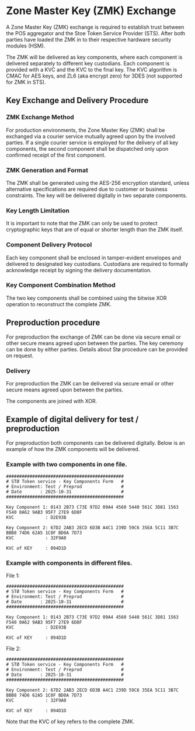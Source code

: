 # Zone Master Key (ZMK) Exchange

A Zone Master Key (ZMK) exchange is required to establish trust between the POS aggregator and the Stoe Token Service Provider (STS).
After both parties have loaded the ZMK in to their respective hardware security modules (HSM).

The ZMK will be delivered as key components, where each component is delivered separately to different key custodians.
Each component is provided with a KVC and the KVC to the final key. The KVC algorithm is CMAC for AES keys, and ZL6
(aka encrypt zero) for 3DES (not supported for ZMK in STS).

## Key Exchange and Delivery Procedure

### ZMK Exchange Method
For production environments, the Zone Master Key (ZMK) shall be exchanged via a courier service mutually agreed upon by the involved parties. If a single courier service is employed for the delivery of all key components, the second component shall be dispatched only upon confirmed receipt of the first component.

### ZMK Generation and Format
The ZMK shall be generated using the AES-256 encryption standard, unless alternative specifications are required due to customer or business constraints. The key will be delivered digitally in two separate components.

### Key Length Limitation
It is important to note that the ZMK can only be used to protect cryptographic keys that are of equal or shorter length than the ZMK itself.

### Component Delivery Protocol
Each key component shall be enclosed in tamper-evident envelopes and delivered to designated key custodians. Custodians are required to formally acknowledge receipt by signing the delivery documentation.

### Key Component Combination Method
The two key components shall be combined using the bitwise XOR operation to reconstruct the complete ZMK.

## Preproduction procedure

For preproduction the exchange of ZMK can be done via secure email or other secure means agreed upon between the parties. The key ceremony can be done by either parties. Details about Stø procedure can be provided on request.

### Delivery

For preproduction the ZMK can be delivered via secure email or other secure means agreed upon between the parties.

The components are joined with XOR.

## Example of digital delivery for test / preproduction

For preproduction both components can be delivered digitally. Below is an example of how the ZMK components will be delivered.

### Example with two components in one file.

```
#############################################
# STØ Token service - Key Components Form   #
# Environment: Test / Preprod               #
# Date       : 2025-10-31                   #
#############################################

Key Component 1: 0143 2B73 C73E 97D2 09A4 4560 5440 561C 3D81 1563 F540 0A62 9AB3 95F7 27E9 6D8F
KVC            : D2E93B

Key Component 2: 67D2 2AB3 2ECD 6D3B A4C1 239D 59C6 35EA 5C11 3B7C BBB8 74D6 62A5 1C8F BD0A 7D73
KVC            : 32F9A0

KVC of KEY     : 094D1D
```

### Example with components in different files.

File 1:
```
#############################################
# STØ Token service - Key Components Form   #
# Environment: Test / Preprod               #
# Date       : 2025-10-31                   #
#############################################

Key Component 1: 0143 2B73 C73E 97D2 09A4 4560 5440 561C 3D81 1563 F540 0A62 9AB3 95F7 27E9 6D8F
KVC            : D2E93B

KVC of KEY     : 094D1D
```

File 2:
```
#############################################
# STØ Token service - Key Components Form   #
# Environment: Test / Preprod               #
# Date       : 2025-10-31                   #
#############################################

Key Component 2: 67D2 2AB3 2ECD 6D3B A4C1 239D 59C6 35EA 5C11 3B7C BBB8 74D6 62A5 1C8F BD0A 7D73
KVC            : 32F9A0

KVC of KEY     : 094D1D
```

Note that the KVC of key refers to the complete ZMK.
